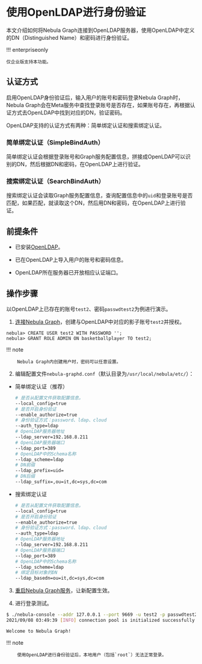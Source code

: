 # 使用OpenLDAP进行身份验证

本文介绍如何将Nebula Graph连接到OpenLDAP服务器，使用OpenLDAP中定义的DN（Distinguished Name）和密码进行身份验证。

!!! enterpriseonly

    仅企业版支持本功能。

## 认证方式

启用OpenLDAP身份验证后，输入用户的账号和密码登录Nebula Graph时，Nebula Graph会在Meta服务中查找登录账号是否存在，如果账号存在，再根据认证方式去OpenLDAP中找到对应的DN，验证密码。

OpenLDAP支持的认证方式有两种：简单绑定认证和搜索绑定认证。

### 简单绑定认证（SimpleBindAuth）

简单绑定认证会根据登录账号和Graph服务配置信息，拼接成OpenLDAP可以识别的DN，然后根据DN和密码，在OpenLDAP上进行验证。

### 搜索绑定认证（SearchBindAuth）

搜索绑定认证会读取Graph服务配置信息，查询配置信息中的`uid`和登录账号是否匹配，如果匹配，就读取这个DN，然后用DN和密码，在OpenLDAP上进行验证。

## 前提条件

- 已安装[OpenLDAP](https://www.openldap.org/)。

- 已在OpenLDAP上导入用户的账号和密码信息。

- OpenLDAP所在服务器已开放相应认证端口。

## 操作步骤

以OpenLDAP上已存在的账号`test2`、密码`passwdtest2`为例进行演示。

1. [连接Nebula Graph](../../4.deployment-and-installation/connect-to-nebula-graph.md)，创建与OpenLDAP中对应的影子账号`test2`并授权。

  ```ngql
  nebula> CREATE USER test2 WITH PASSWORD '';
  nebula> GRANT ROLE ADMIN ON basketballplayer TO test2;
  ```

  !!! note

        Nebula Graph内创建用户时，密码可以任意设置。

2. 编辑配置文件`nebula-graphd.conf`（默认目录为`/usr/local/nebula/etc/`）：

  - 简单绑定认证（推荐）

    ```bash
    # 是否从配置文件获取配置信息。
    --local_config=true
    # 是否开启身份验证
    --enable_authorize=true
    # 身份验证方式：password、ldap、cloud
    --auth_type=ldap
    # OpenLDAP服务器地址
    --ldap_server=192.168.8.211
    # OpenLDAP服务器端口
    --ldap_port=389
    # OpenLDAP中的Schema名称
    --ldap_scheme=ldap
    # DN前缀
    --ldap_prefix=uid=
    # DN后缀
    --ldap_suffix=,ou=it,dc=sys,dc=com
    ```

  - 搜索绑定认证

    ```bash
    # 是否从配置文件获取配置信息。
    --local_config=true
    # 是否开启身份验证
    --enable_authorize=true
    # 身份验证方式：password、ldap、cloud
    --auth_type=ldap
    # OpenLDAP服务器地址
    --ldap_server=192.168.8.211
    # OpenLDAP服务器端口
    --ldap_port=389
    # OpenLDAP中的Schema名称
    --ldap_scheme=ldap
    # 绑定目标对象的DN
    --ldap_basedn=ou=it,dc=sys,dc=com
    ```

3. [重启Nebula Graph服务](../../4.deployment-and-installation/manage-service.md)，让新配置生效。

4. 进行登录测试。

  ```bash
  $ ./nebula-console --addr 127.0.0.1 --port 9669 -u test2 -p passwdtest2
  2021/09/08 03:49:39 [INFO] connection pool is initialized successfully

  Welcome to Nebula Graph!
  ```

  !!! note

        使用OpenLDAP进行身份验证后，本地用户（包括`root`）无法正常登录。
